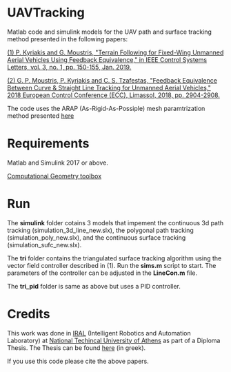 # UAVTracking

Matlab code and simulink models for the UAV path and surface tracking method presented in the following papers:

[(1) P. Kyriakis and G. Moustris, "Terrain Following for Fixed-Wing Unmanned Aerial Vehicles Using Feedback Equivalence," in IEEE Control Systems Letters, vol. 3, no. 1, pp. 150-155, Jan. 2019.](https://ieeexplore.ieee.org/abstract/document/8408539)

[(2) G. P. Moustris, P. Kyriakis and C. S. Tzafestas, "Feedback Equivalence Between Curve & Straight Line Tracking for Unmanned Aerial Vehicles," 2018 European Control Conference (ECC), Limassol, 2018, pp. 2904-2908.](https://ieeexplore.ieee.org/abstract/document/8550579)

The code uses the ARAP (As-Rigid-As-Possiple) mesh paramtrization method presented [here](https://onlinelibrary.wiley.com/doi/abs/10.1111/j.1467-8659.2008.01290.x) 

# Requirements 
Matlab and Simulink 2017 or above. 

[Computational Geometry toolbox](https://www.mathworks.com/help/matlab/computational-geometry.html?s_tid=CRUX_lftnav)

# Run
The **simulink** folder cotains 3 models that impement the continuous 3d path tracking (simulation_3d_line_new.slx), the polygonal path tracking (simulation_poly_new.slx), and the continuous surface tracking (simulation_sufc_new.slx). 

The **tri** folder contains the triangulated surface tracking algorithm using the vector field controller described in (1). Run the **sims.m** script to start. The parameters of the controller can be adjusted in the **LineCon.m** file.

The **tri_pid** folder is same as above but uses a PID controller. 

# Credits 
This work was done in [IRAL](https://robotics.ntua.gr/) (Intelligent Robotics and Automation Laboratory) at [National Techincal University of Athens](ntua.gr) as part of a Diploma Thesis. The Thesis can be found [here](http://dspace.lib.ntua.gr/xmlui/bitstream/handle/123456789/41576/kyriakis_tracking.pdf?sequence=1&isAllowed=y) (in greek). 

If you use this code please cite the above papers. 
